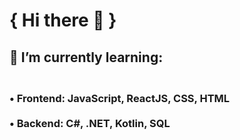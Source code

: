 <h1> { Hi there 👋 }

<h2>🌱 I’m currently learning:
<h3><br>• Frontend: JavaScript, ReactJS, CSS, HTML<br>
<br>• Backend: C#, .NET, Kotlin, SQL

